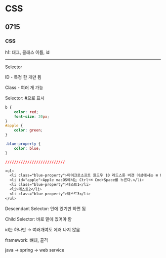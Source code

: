 # CSS

## 0715

### CSS

h1: 태그, 클래스 이름, id

---

Selector

ID - 특정 한 개만 됨

Class - 여러 개 가능

Selector: #으로 표시

```css
b {
    color: red;
    font-size: 20px;
}
#apple {
    color: green;
}

.blue-property {
    color: blue;
}

///////////////////////////

<ul>
  <li class="blue-property">마이크로소프트 윈도우 10 레드스톤 버전 이상에서는 ⊞ Win+. 혹은 ⊞ Win+;을 누른다.</li>
  <li id="apple">Apple macOS에서는 Ctrl+⌘ Cmd+Space를 누른다.</li>
  <li class="blue-property">테스트1</li>
  <li>테스트2</li>
  <li class="blue-property">테스트3</li>
</ul>
```

Descendant Selector: 안에 있기만 하면 됨

Child Selector: 바로 밑에 있어야 함

id는 하나만 → 여러개여도 에러 나지 않음

framework: 뼈대, 골격

java → spring → web service